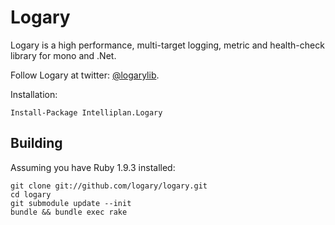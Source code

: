 # Logary

Logary is a high performance, multi-target logging, metric and health-check library for mono and .Net.

Follow Logary at twitter: [@logarylib](https://twitter.com/logarylib).

Installation:

```
Install-Package Intelliplan.Logary
```

## Building

Assuming you have Ruby 1.9.3 installed:

```
git clone git://github.com/logary/logary.git
cd logary
git submodule update --init
bundle && bundle exec rake
```
